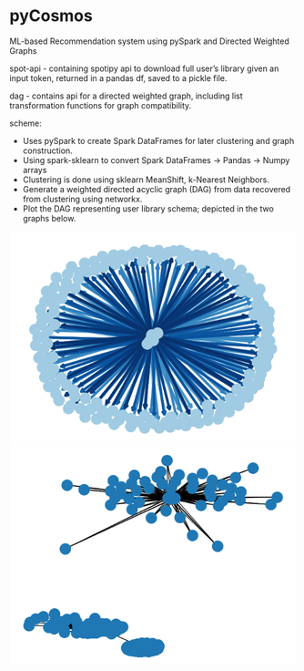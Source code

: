 # pyCosmos
ML-based Recommendation system using pySpark and Directed Weighted Graphs

spot-api - containing spotipy api to download full user’s library given
an input token, returned in a pandas df, saved to a pickle file.

dag - contains api for a directed weighted graph, including list
transformation functions for graph compatibility.

scheme:
 - Uses pySpark to create Spark DataFrames for later clustering and graph construction.
 - Using spark-sklearn to convert Spark DataFrames -> Pandas -> Numpy arrays
 - Clustering is done using sklearn MeanShift, k-Nearest Neighbors.
 - Generate a weighted directed acyclic graph (DAG) from data recovered from clustering using networkx.
 - Plot the DAG representing user library schema; depicted in the two graphs below.

![Alt text](2d_graph.png?raw=true "Library spherical clustered DAG representation")
![Alt text](graphs/2d_graphnet.png?raw=true "Library clustered DAG representation")